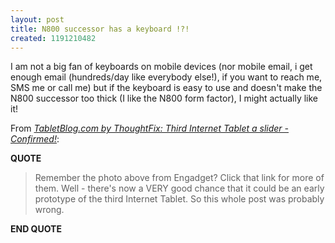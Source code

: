 ```yaml
---
layout: post
title: N800 successor has a keyboard !?!
created: 1191210482
---
```

<p>I am not a big fan of keyboards on mobile devices (nor mobile email, i get enough email (hundreds/day like everybody else!), if you want to reach me, SMS me or call me) but if the keyboard is easy to use and doesn't make the N800 successor too thick (I like the N800 form factor), I might actually like it!</p>From <a href="http://tabletblog.com/2007/09/third-internet-tablet-slider-confirmed.html"><cite>TabletBlog.com by ThoughtFix: Third Internet Tablet a slider - Confirmed!</cite></a>:

<p><b>QUOTE</b></p>
<blockquote cite="http://tabletblog.com/2007/09/third-internet-tablet-slider-confirmed.html">
  Remember the photo above from Engadget? Click that link for more of them. Well - there's now a VERY good chance that it could be an early prototype of the third Internet Tablet. So this whole post was probably wrong.
</blockquote>
<p><b>END QUOTE</b></p>

